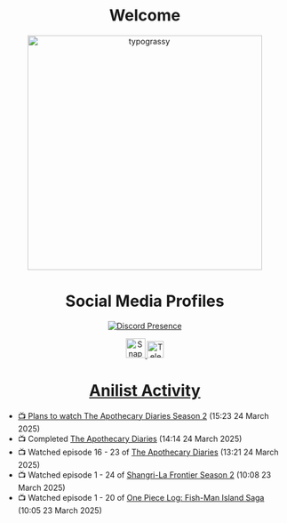 <div align="center">

# Welcome
<a href="https://github.com/kawarimidoll/typograssy">
    <img alt="typograssy" src="https://typograssy.deno.dev/api?text=%E3%82%88%E3%81%86%E3%81%93%E3%81%9D%E3%81%BF%E3%81%AA%E3%81%95%E3%82%93%20-%20Sheby--&&l0=none&l1=82d9d0&l2=027353&l3=038c4c&l4=01402e&bg=none&frame=none&speed=100&comment=" width="421.99">
</a>

</div>

<div align="center">

# Social Media Profiles

[![Discord Presence](https://lanyard.cnrad.dev/api/612532963938271232)](https://discord.com/users/612532963938271232)


<a href="https://www.snapchat.com/add/a.sheby" title="Snapchat Profile">
    <img src="https://www.freepnglogos.com/uploads/snapchat-logo-png-0.png" width="35" alt="Snapchat Logo" />


<a href="https://t.me/ASheby" title="Telegram Profile">
    <img src="https://www.freepnglogos.com/uploads/telegram-logo-png-0.png" width="30" alt="Telegram Logo" />


</div>

<div align="center">

# Anilist Activity

</div>

<!-- ANILIST_ACTIVITY:start -->

-   📺 Plans to watch [The Apothecary Diaries Season 2](https://anilist.co/anime/176301) (15:23 24 March 2025)
-   📺 Completed [The Apothecary Diaries](https://anilist.co/anime/161645) (14:14 24 March 2025)
-   📺 Watched episode 16 - 23 of [The Apothecary Diaries](https://anilist.co/anime/161645) (13:21 24 March 2025)
-   📺 Watched episode 1 - 24 of [Shangri-La Frontier Season 2](https://anilist.co/anime/176508) (10:08 23 March 2025)
-   📺 Watched episode 1 - 20 of [One Piece Log: Fish-Man Island Saga](https://anilist.co/anime/183423) (10:05 23 March 2025)

<!-- ANILIST_ACTIVITY:end -->

